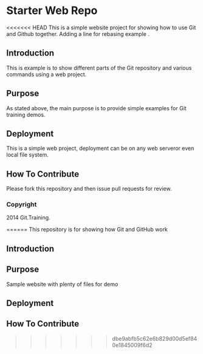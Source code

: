 # Starter Web Repo

<<<<<<< HEAD
This is a simple website project for showing how to use Git and Github together. Adding a line for rebasing example .

## Introduction

This is example is to show different parts of the Git repository and various commands using a web project.

## Purpose

As stated above, the main purpose is to provide simple examples for Git training demos.

## Deployment

This is a simple web project, deployment can be on any web serveror even local file system.

## How To Contribute

Please fork this repository and then issue pull requests for review.

### Copyright

2014 Git.Training.

======
This repository is for showing how Git and GitHub work
## Introduction

## Purpose

Sample website with plenty of files for demo
## Deployment

## How To Contribute
>>>>>>> dbe9abfb5c62e6b829d00d5ef840e1845009f6d2
